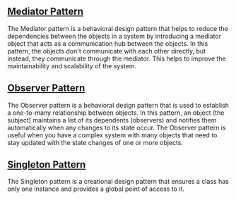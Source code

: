 ## [Mediator Pattern](lib/mediator/mediator.dart)

The Mediator pattern is a behavioral design pattern that helps to reduce the dependencies between the objects in a system by introducing a mediator object that acts as a communication hub between the objects. In this pattern, the objects don't communicate with each other directly, but instead, they communicate through the mediator. This helps to improve the maintainability and scalability of the system.

## [Observer Pattern](lib/observer/observer.dart)

The Observer pattern is a behavioral design pattern that is used to establish a one-to-many relationship between objects. In this pattern, an object (the subject) maintains a list of its dependents (observers) and notifies them automatically when any changes to its state occur. The Observer pattern is useful when you have a complex system with many objects that need to stay updated with the state changes of one or more objects.

## [Singleton Pattern](lib/singleton/singleton.dart)

The Singleton pattern is a creational design pattern that ensures a class has only one instance and provides a global point of access to it.
